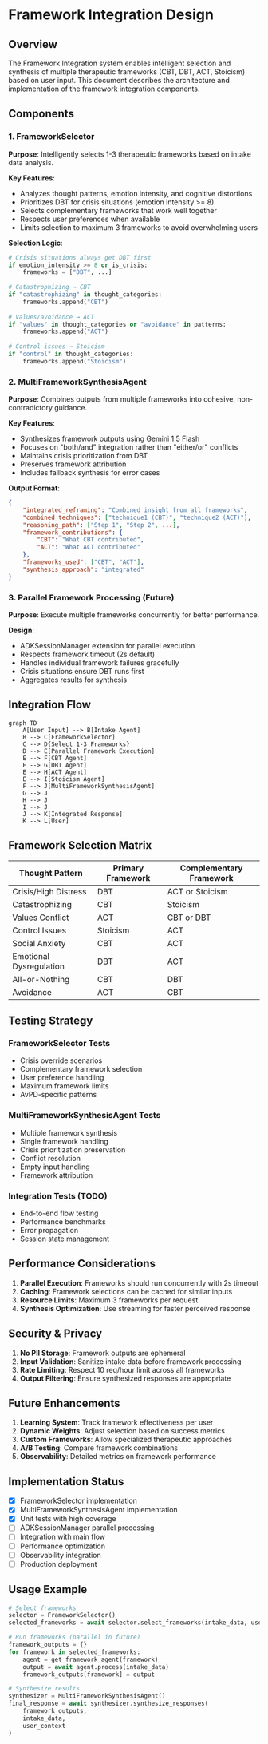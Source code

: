 # Framework Integration Design

## Overview

The Framework Integration system enables intelligent selection and synthesis of multiple therapeutic frameworks (CBT, DBT, ACT, Stoicism) based on user input. This document describes the architecture and implementation of the framework integration components.

## Components

### 1. FrameworkSelector

**Purpose**: Intelligently selects 1-3 therapeutic frameworks based on intake data analysis.

**Key Features**:
- Analyzes thought patterns, emotion intensity, and cognitive distortions
- Prioritizes DBT for crisis situations (emotion intensity >= 8)
- Selects complementary frameworks that work well together
- Respects user preferences when available
- Limits selection to maximum 3 frameworks to avoid overwhelming users

**Selection Logic**:
```python
# Crisis situations always get DBT first
if emotion_intensity >= 8 or is_crisis:
    frameworks = ["DBT", ...]
    
# Catastrophizing → CBT
if "catastrophizing" in thought_categories:
    frameworks.append("CBT")
    
# Values/avoidance → ACT  
if "values" in thought_categories or "avoidance" in patterns:
    frameworks.append("ACT")
    
# Control issues → Stoicism
if "control" in thought_categories:
    frameworks.append("Stoicism")
```

### 2. MultiFrameworkSynthesisAgent

**Purpose**: Combines outputs from multiple frameworks into cohesive, non-contradictory guidance.

**Key Features**:
- Synthesizes framework outputs using Gemini 1.5 Flash
- Focuses on "both/and" integration rather than "either/or" conflicts
- Maintains crisis prioritization from DBT
- Preserves framework attribution
- Includes fallback synthesis for error cases

**Output Format**:
```json
{
    "integrated_reframing": "Combined insight from all frameworks",
    "combined_techniques": ["technique1 (CBT)", "technique2 (ACT)"],
    "reasoning_path": ["Step 1", "Step 2", ...],
    "framework_contributions": {
        "CBT": "What CBT contributed",
        "ACT": "What ACT contributed"
    },
    "frameworks_used": ["CBT", "ACT"],
    "synthesis_approach": "integrated"
}
```

### 3. Parallel Framework Processing (Future)

**Purpose**: Execute multiple frameworks concurrently for better performance.

**Design**:
- ADKSessionManager extension for parallel execution
- Respects framework timeout (2s default)
- Handles individual framework failures gracefully
- Crisis situations ensure DBT runs first
- Aggregates results for synthesis

## Integration Flow

```mermaid
graph TD
    A[User Input] --> B[Intake Agent]
    B --> C[FrameworkSelector]
    C --> D{Select 1-3 Frameworks}
    D --> E[Parallel Framework Execution]
    E --> F[CBT Agent]
    E --> G[DBT Agent]
    E --> H[ACT Agent]
    E --> I[Stoicism Agent]
    F --> J[MultiFrameworkSynthesisAgent]
    G --> J
    H --> J
    I --> J
    J --> K[Integrated Response]
    K --> L[User]
```

## Framework Selection Matrix

| Thought Pattern | Primary Framework | Complementary Framework |
|-----------------|-------------------|-------------------------|
| Crisis/High Distress | DBT | ACT or Stoicism |
| Catastrophizing | CBT | Stoicism |
| Values Conflict | ACT | CBT or DBT |
| Control Issues | Stoicism | ACT |
| Social Anxiety | CBT | ACT |
| Emotional Dysregulation | DBT | ACT |
| All-or-Nothing | CBT | DBT |
| Avoidance | ACT | CBT |

## Testing Strategy

### FrameworkSelector Tests
- Crisis override scenarios
- Complementary framework selection
- User preference handling
- Maximum framework limits
- AvPD-specific patterns

### MultiFrameworkSynthesisAgent Tests
- Multiple framework synthesis
- Single framework handling
- Crisis prioritization preservation
- Conflict resolution
- Empty input handling
- Framework attribution

### Integration Tests (TODO)
- End-to-end flow testing
- Performance benchmarks
- Error propagation
- Session state management

## Performance Considerations

1. **Parallel Execution**: Frameworks should run concurrently with 2s timeout
2. **Caching**: Framework selections can be cached for similar inputs
3. **Resource Limits**: Maximum 3 frameworks per request
4. **Synthesis Optimization**: Use streaming for faster perceived response

## Security & Privacy

1. **No PII Storage**: Framework outputs are ephemeral
2. **Input Validation**: Sanitize intake data before framework processing
3. **Rate Limiting**: Respect 10 req/hour limit across all frameworks
4. **Output Filtering**: Ensure synthesized responses are appropriate

## Future Enhancements

1. **Learning System**: Track framework effectiveness per user
2. **Dynamic Weights**: Adjust selection based on success metrics
3. **Custom Frameworks**: Allow specialized therapeutic approaches
4. **A/B Testing**: Compare framework combinations
5. **Observability**: Detailed metrics on framework performance

## Implementation Status

- [x] FrameworkSelector implementation
- [x] MultiFrameworkSynthesisAgent implementation
- [x] Unit tests with high coverage
- [ ] ADKSessionManager parallel processing
- [ ] Integration with main flow
- [ ] Performance optimization
- [ ] Observability integration
- [ ] Production deployment

## Usage Example

```python
# Select frameworks
selector = FrameworkSelector()
selected_frameworks = await selector.select_frameworks(intake_data, user_context)

# Run frameworks (parallel in future)
framework_outputs = {}
for framework in selected_frameworks:
    agent = get_framework_agent(framework)
    output = await agent.process(intake_data)
    framework_outputs[framework] = output

# Synthesize results
synthesizer = MultiFrameworkSynthesisAgent()
final_response = await synthesizer.synthesize_responses(
    framework_outputs,
    intake_data,
    user_context
)
```